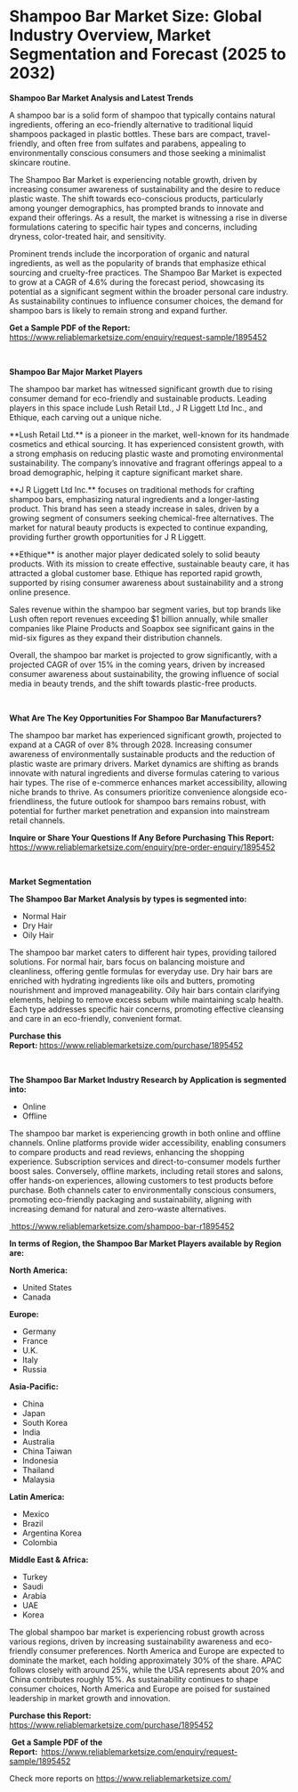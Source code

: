 <p><h1>Shampoo Bar Market Size: Global Industry Overview, Market Segmentation and Forecast (2025 to 2032)</h1></p><p><strong>Shampoo Bar Market Analysis and Latest Trends</strong></p>
<p><p>A shampoo bar is a solid form of shampoo that typically contains natural ingredients, offering an eco-friendly alternative to traditional liquid shampoos packaged in plastic bottles. These bars are compact, travel-friendly, and often free from sulfates and parabens, appealing to environmentally conscious consumers and those seeking a minimalist skincare routine. </p><p>The Shampoo Bar Market is experiencing notable growth, driven by increasing consumer awareness of sustainability and the desire to reduce plastic waste. The shift towards eco-conscious products, particularly among younger demographics, has prompted brands to innovate and expand their offerings. As a result, the market is witnessing a rise in diverse formulations catering to specific hair types and concerns, including dryness, color-treated hair, and sensitivity.</p><p>Prominent trends include the incorporation of organic and natural ingredients, as well as the popularity of brands that emphasize ethical sourcing and cruelty-free practices. The Shampoo Bar Market is expected to grow at a CAGR of 4.6% during the forecast period, showcasing its potential as a significant segment within the broader personal care industry. As sustainability continues to influence consumer choices, the demand for shampoo bars is likely to remain strong and expand further.</p></p>
<p><strong>Get a Sample PDF of the Report:&nbsp;</strong> <a href="https://www.reliablemarketsize.com/enquiry/request-sample/1895452?utm_campaign=1888&utm_medium=2&utm_source=Github&utm_content=ia&utm_term=08022025&utm_id=shampoo-bar">https://www.reliablemarketsize.com/enquiry/request-sample/1895452</a></p>
<p>&nbsp;</p>
<p><strong>Shampoo Bar Major Market Players</strong></p>
<p><p>The shampoo bar market has witnessed significant growth due to rising consumer demand for eco-friendly and sustainable products. Leading players in this space include Lush Retail Ltd., J R Liggett Ltd Inc., and Ethique, each carving out a unique niche.</p><p>**Lush Retail Ltd.** is a pioneer in the market, well-known for its handmade cosmetics and ethical sourcing. It has experienced consistent growth, with a strong emphasis on reducing plastic waste and promoting environmental sustainability. The company’s innovative and fragrant offerings appeal to a broad demographic, helping it capture significant market share.</p><p>**J R Liggett Ltd Inc.** focuses on traditional methods for crafting shampoo bars, emphasizing natural ingredients and a longer-lasting product. This brand has seen a steady increase in sales, driven by a growing segment of consumers seeking chemical-free alternatives. The market for natural beauty products is expected to continue expanding, providing further growth opportunities for J R Liggett.</p><p>**Ethique** is another major player dedicated solely to solid beauty products. With its mission to create effective, sustainable beauty care, it has attracted a global customer base. Ethique has reported rapid growth, supported by rising consumer awareness about sustainability and a strong online presence.</p><p>Sales revenue within the shampoo bar segment varies, but top brands like Lush often report revenues exceeding $1 billion annually, while smaller companies like Plaine Products and Soapbox see significant gains in the mid-six figures as they expand their distribution channels.</p><p>Overall, the shampoo bar market is projected to grow significantly, with a projected CAGR of over 15% in the coming years, driven by increased consumer awareness about sustainability, the growing influence of social media in beauty trends, and the shift towards plastic-free products.</p></p>
<p>&nbsp;</p>
<p><strong>What Are The Key Opportunities For Shampoo Bar Manufacturers?</strong></p>
<p><p>The shampoo bar market has experienced significant growth, projected to expand at a CAGR of over 8% through 2028. Increasing consumer awareness of environmentally sustainable products and the reduction of plastic waste are primary drivers. Market dynamics are shifting as brands innovate with natural ingredients and diverse formulas catering to various hair types. The rise of e-commerce enhances market accessibility, allowing niche brands to thrive. As consumers prioritize convenience alongside eco-friendliness, the future outlook for shampoo bars remains robust, with potential for further market penetration and expansion into mainstream retail channels.</p></p>
<p><strong>Inquire or Share Your Questions If Any Before Purchasing This Report:</strong> <a href="https://www.reliablemarketsize.com/enquiry/pre-order-enquiry/1895452?utm_campaign=1888&utm_medium=2&utm_source=Github&utm_content=ia&utm_term=08022025&utm_id=shampoo-bar">https://www.reliablemarketsize.com/enquiry/pre-order-enquiry/1895452</a></p>
<p>&nbsp;</p>
<p><strong>Market Segmentation</strong></p>
<p><strong>The Shampoo Bar Market Analysis by types is segmented into:</strong></p>
<p><ul><li>Normal Hair</li><li>Dry Hair</li><li>Oily Hair</li></ul></p>
<p><p>The shampoo bar market caters to different hair types, providing tailored solutions. For normal hair, bars focus on balancing moisture and cleanliness, offering gentle formulas for everyday use. Dry hair bars are enriched with hydrating ingredients like oils and butters, promoting nourishment and improved manageability. Oily hair bars contain clarifying elements, helping to remove excess sebum while maintaining scalp health. Each type addresses specific hair concerns, promoting effective cleansing and care in an eco-friendly, convenient format.</p></p>
<p><strong>Purchase this Report:&nbsp;</strong><a href="https://www.reliablemarketsize.com/purchase/1895452?utm_campaign=1888&utm_medium=2&utm_source=Github&utm_content=ia&utm_term=08022025&utm_id=shampoo-bar">https://www.reliablemarketsize.com/purchase/1895452</a></p>
<p>&nbsp;</p>
<p><strong>The Shampoo Bar Market Industry Research by Application is segmented into:</strong></p>
<p><ul><li>Online</li><li>Offline</li></ul></p>
<p><p>The shampoo bar market is experiencing growth in both online and offline channels. Online platforms provide wider accessibility, enabling consumers to compare products and read reviews, enhancing the shopping experience. Subscription services and direct-to-consumer models further boost sales. Conversely, offline markets, including retail stores and salons, offer hands-on experiences, allowing customers to test products before purchase. Both channels cater to environmentally conscious consumers, promoting eco-friendly packaging and sustainability, aligning with increasing demand for natural and zero-waste alternatives.</p></p>
<p><a href="https://www.reliablemarketsize.com/shampoo-bar-r1895452?utm_campaign=1888&utm_medium=2&utm_source=Github&utm_content=ia&utm_term=08022025&utm_id=shampoo-bar">&nbsp;https://www.reliablemarketsize.com/shampoo-bar-r1895452</a></p>
<p><strong>In terms of Region, the Shampoo Bar Market Players available by Region are:</strong></p>
<p>
    <p> <strong> North America: </strong>
        <ul>
            <li>United States</li>
            <li>Canada</li>
        </ul>
        </p> 
    <p> <strong> Europe: </strong>
        <ul>
            <li>Germany</li>
            <li>France</li>
            <li>U.K.</li>
            <li>Italy</li>
            <li>Russia</li>
        </ul>
        </p> 
    <p> <strong> Asia-Pacific: </strong>
        <ul>
            <li>China</li>
            <li>Japan</li>
            <li>South Korea</li>
            <li>India</li>
            <li>Australia</li>
            <li>China Taiwan</li>
            <li>Indonesia</li>
            <li>Thailand</li>
            <li>Malaysia</li>
        </ul>
        </p> 
    <p> <strong> Latin America: </strong>
        <ul>
            <li>Mexico</li>
            <li>Brazil</li>
            <li>Argentina Korea</li>
            <li>Colombia</li>
        </ul>
        </p> 
    <p> <strong> Middle East & Africa: </strong>
        <ul>
            <li>Turkey</li>
            <li>Saudi</li>
            <li>Arabia</li>
            <li>UAE</li>
            <li>Korea</li>
        </ul>
    </p>
    </p>
<p><p>The global shampoo bar market is experiencing robust growth across various regions, driven by increasing sustainability awareness and eco-friendly consumer preferences. North America and Europe are expected to dominate the market, each holding approximately 30% of the share. APAC follows closely with around 25%, while the USA represents about 20% and China contributes roughly 15%. As sustainability continues to shape consumer choices, North America and Europe are poised for sustained leadership in market growth and innovation.</p></p>
<p><strong>Purchase this Report: </strong><a href="https://www.reliablemarketsize.com/purchase/1895452?utm_campaign=1888&utm_medium=2&utm_source=Github&utm_content=ia&utm_term=08022025&utm_id=shampoo-bar">https://www.reliablemarketsize.com/purchase/1895452</a></p>
<p>&nbsp;<strong>Get a Sample PDF of the Report:&nbsp;&nbsp;</strong><a href="https://www.reliablemarketsize.com/enquiry/request-sample/1895452?utm_campaign=1888&utm_medium=2&utm_source=Github&utm_content=ia&utm_term=08022025&utm_id=shampoo-bar">https://www.reliablemarketsize.com/enquiry/request-sample/1895452</a></p>
<p><strong></strong></p>
<p>Check more reports on <a href="https://www.reliablemarketsize.com/?utm_campaign=1888&utm_medium=2&utm_source=Github&utm_content=ia&utm_term=08022025&utm_id=shampoo-bar">https://www.reliablemarketsize.com/</a></p>